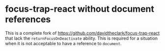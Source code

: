 # focus-trap-react without document references
This is a complete fork of https://github.com/davidtheclark/focus-trap-react that lack the `returnFocusOnDeactivate` ability. This is required for a situation when it is not acceptable to have a reference to `document`.
